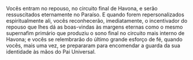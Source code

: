 ﻿Vocês entram no repouso, no circuito final de Havona, e serão ressuscitados eternamente no Paraíso. E quando forem repersonalizados espiritualmente ali, vocês reconhecerão, imediatamente, o incentivador do repouso que lhes dá as boas-vindas às margens eternas como o mesmo supernafim primário que produziu o sono final no circuito mais interno de Havona; e vocês se relembrarão do último grande esforço de fé, quando vocês, mais uma vez, se  prepararam para encomendar a guarda da sua identidade às mãos do Pai Universal.